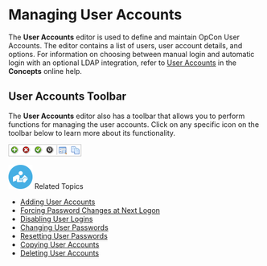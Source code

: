 # Managing User Accounts

The **User Accounts** editor is used to define and maintain
OpCon User Accounts. The editor contains a
list of users, user account details, and options. For information on
choosing between manual login and automatic login with an optional LDAP
integration, refer to [User Accounts](../../../administration/user-accounts.md)
 in the **Concepts** online help.

## User Accounts Toolbar

The **User Accounts** editor also has a toolbar that allows you to
perform functions for managing the user accounts. Click on any specific
icon on the toolbar below to learn more about its functionality.

![User Accounts toolbar](../../../Resources/Images/EM/EMsecurityusetoolbar.png "User Accounts toolbar")

![White \"person reading\" icon on blue circular background](../../../Resources/Images/moreinfo-icon(48x48).png "More Info icon")
Related Topics

- [Adding User Accounts](Adding-User-Accounts.md)
- [Forcing Password Changes at Next     Logon](Forcing-Password-Changes.md)
- [Disabling User Logins](Disabling-User-Logins.md)
- [Changing User Passwords](Changing-User-Passwords.md)
- [Resetting User Passwords](Resetting-User-Passwords.md)
- [Copying User Accounts](Copying-User-Accounts.md)
- [Deleting User Accounts](Deleting-User-Accounts.md)
